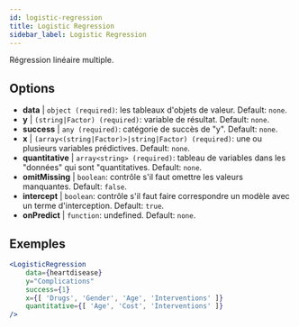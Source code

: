 ```yaml
---
id: logistic-regression
title: Logistic Regression
sidebar_label: Logistic Regression
---
```


Régression linéaire multiple.

## Options

* __data__ | `object (required)`: les tableaux d'objets de valeur. Default: `none`.
* __y__ | `(string|Factor) (required)`: variable de résultat. Default: `none`.
* __success__ | `any (required)`: catégorie de succès de "y". Default: `none`.
* __x__ | `(array<(string|Factor)>|string|Factor) (required)`: une ou plusieurs variables prédictives. Default: `none`.
* __quantitative__ | `array<string> (required)`: tableau de variables dans les "données" qui sont "quantitatives. Default: `none`.
* __omitMissing__ | `boolean`: contrôle s'il faut omettre les valeurs manquantes. Default: `false`.
* __intercept__ | `boolean`: contrôle s'il faut faire correspondre un modèle avec un terme d'interception. Default: `true`.
* __onPredict__ | `function`: undefined. Default: `none`.


## Exemples

```jsx live
<LogisticRegression 
    data={heartdisease} 
    y="Complications"
    success={1}
    x={[ 'Drugs', 'Gender', 'Age', 'Interventions' ]}
    quantitative={[ 'Age', 'Cost', 'Interventions' ]}
/>
```


